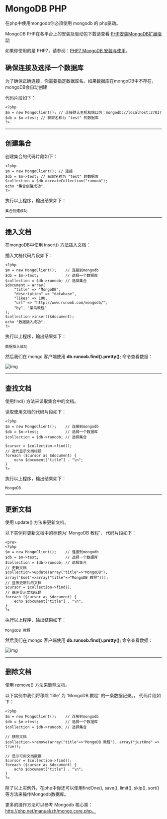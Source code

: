# MongoDB PHP

在php中使用mongodb你必须使用 mongodb 的 php驱动。

MongoDB PHP在各平台上的安装及驱动包下载请查看:[PHP安装MongoDB扩展驱动](https://www.runoob.com/mongodb/mongodb-install-php-driver.html)

如果你使用的是 PHP7，请参阅：[PHP7 MongoDB 安装与使用](https://www.runoob.com/mongodb/php7-mongdb-tutorial.html)。

## 确保连接及选择一个数据库

为了确保正确连接，你需要指定数据库名，如果数据库在mongoDB中不存在，mongoDB会自动创建

代码片段如下：

```
<?php
$m = new MongoClient(); // 连接默认主机和端口为：mongodb://localhost:27017
$db = $m->test; // 获取名称为 "test" 的数据库
?>
```

------

## 创建集合

创建集合的代码片段如下：

```
<?php
$m = new MongoClient(); // 连接
$db = $m->test; // 获取名称为 "test" 的数据库
$collection = $db->createCollection("runoob");
echo "集合创建成功";
?>
```

执行以上程序，输出结果如下：

```
集合创建成功
```

------

## 插入文档

在mongoDB中使用 insert() 方法插入文档：

插入文档代码片段如下：

```
<?php
$m = new MongoClient();    // 连接到mongodb
$db = $m->test;            // 选择一个数据库
$collection = $db->runoob; // 选择集合
$document = array( 
    "title" => "MongoDB", 
    "description" => "database", 
    "likes" => 100,
    "url" => "http://www.runoob.com/mongodb/",
    "by", "菜鸟教程"
);
$collection->insert($document);
echo "数据插入成功";
?>
```

执行以上程序，输出结果如下：

```
数据插入成功
```

然后我们在 mongo 客户端使用 **db.runoob.find().pretty();** 命令查看数据：

![img](https://www.runoob.com/wp-content/uploads/2015/09/D1BA0B68-F33C-4597-AAEC-DF3F09BD0C0E.jpg)

------

## 查找文档

使用find() 方法来读取集合中的文档。

读取使用文档的代码片段如下：

```
<?php
$m = new MongoClient();    // 连接到mongodb
$db = $m->test;            // 选择一个数据库
$collection = $db->runoob; // 选择集合

$cursor = $collection->find();
// 迭代显示文档标题
foreach ($cursor as $document) {
    echo $document["title"] . "\n";
}
?>
```

执行以上程序，输出结果如下：

```
MongoDB
```

------

## 更新文档

使用 update() 方法来更新文档。

以下实例将更新文档中的标题为' MongoDB 教程'， 代码片段如下：

```
<pre>
<?php
$m = new MongoClient();    // 连接到mongodb
$db = $m->test;            // 选择一个数据库
$collection = $db->runoob; // 选择集合
// 更新文档
$collection->update(array("title"=>"MongoDB"), array('$set'=>array("title"=>"MongoDB 教程")));
// 显示更新后的文档
$cursor = $collection->find();
// 循环显示文档标题
foreach ($cursor as $document) {
    echo $document["title"] . "\n";
}
?>
```

执行以上程序，输出结果如下：

```
MongoDB 教程
```

然后我们在 mongo 客户端使用 **db.runoob.find().pretty();** 命令查看数据：

![img](https://www.runoob.com/wp-content/uploads/2015/09/D1BA0B68-F33C-4597-AAEC-DF3F09BD0C0E.jpg)

------

## 删除文档

使用 remove() 方法来删除文档。

以下实例中我们将移除 'title' 为 'MongoDB 教程' 的一条数据记录。， 代码片段如下：

```
<?php
$m = new MongoClient();    // 连接到mongodb
$db = $m->test;            // 选择一个数据库
$collection = $db->runoob; // 选择集合
   
// 移除文档
$collection->remove(array("title"=>"MongoDB 教程"), array("justOne" => true));

// 显示可用文档数据
$cursor = $collection->find();
foreach ($cursor as $document) {
    echo $document["title"] . "\n";
}
?>
```

除了以上实例外，在php中你还可以使用findOne(), save(), limit(), skip(), sort()等方法来操作Mongodb数据库。

更多的操作方法可以参考 Mongodb 核心类：http://php.net/manual/zh/mongo.core.php。